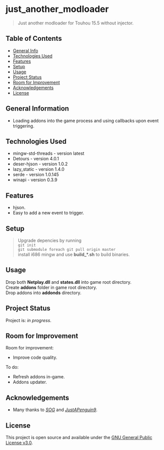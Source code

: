 # just_another_modloader

> Just another modloader for Touhou 15.5 without injector.

## Table of Contents

* [General Info](#general-information)
* [Technologies Used](#technologies-used)
* [Features](#features)
* [Setup](#setup)
* [Usage](#usage)
* [Project Status](#project-status)
* [Room for Improvement](#room-for-improvement)
* [Acknowledgements](#acknowledgements)
* [License](#license)

## General Information

* Loading addons into the game process and using callbacks upon event triggering.

## Technologies Used

* mingw-std-threads - version latest
* Detours - version 4.0.1
* deser-hjson - version 1.0.2
* lazy_static - version 1.4.0
* serde - version 1.0.145
* winapi - version 0.3.9

## Features

* hjson.
* Easy to add a new event to trigger.

## Setup

> Upgrade depencies by running  
`git init`  
`git submodule foreach git pull origin master`  
install i686 mingw and use **build_*.sh** to build binaries.

## Usage

Drop both **Netplay.dll** and **states.dll** into game root directory.  
Create **addons** folder in game root directory.  
Drop addons into **addonds** directory.

## Project Status

Project is: _in progress_.

## Room for Improvement

Room for improvement:

* Improve code quality.

To do:

* Refresh addons in-game.
* Addons updater.

## Acknowledgements

* Many thanks to [_SOG_](https://github.com/SonofGod1998) and [_JustAPenguin9_](https://github.com/JustAPenguin9).

## License

This project is open source and available under the [GNU General Public License v3.0](https://github.com/lurkydismal/just_another_modloader/blob/main/LICENSE).
